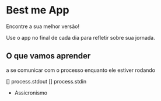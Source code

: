 # Best me App

Encontre a sua melhor versão!

Use o app no final de cada dia para refletir sobre sua jornada.

## O que vamos aprender

a se comunicar com o processo enquanto ele estiver rodando

[] process.stdout
[] process.stdin

* Assicronismo